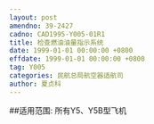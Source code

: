 ```yaml
---
layout: post
amendno: 39-2427
cadno: CAD1995-Y005-01R1
title: 检查燃油油量指示系统
date: 1999-01-01 00:00:00 +0800
effdate: 1999-01-01 00:00:00 +0800
tag: Y005
categories: 民航总局航空器适航司
author: 夏贞科
---
```


##适用范围:
所有Y5、Y5B型飞机

